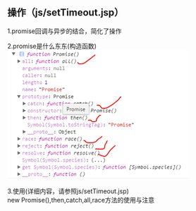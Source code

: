 
## 操作（js/setTimeout.jsp）        
1.promise回调与异步的结合，简化了操作     
        
2.promise是什么东东(构造函数)        
![图片](imgs/promise.PNG)     
    
3.使用(详细内容，请参照js/setTimeout.jsp)     
new Promise(),then,catch,all,race方法的使用与注意       
